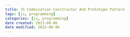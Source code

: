 ```yaml
---
title: JS Combination Constructor And Prototype Pattern
tags: [js, programming]
categories: [js, programming]
date created: 2023-08-06
date modified: 2023-08-06
---
```

